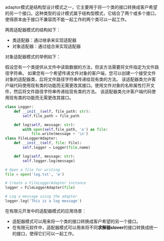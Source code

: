 adaptor模式是结构型设计模式之一，它主要用于将一个类的接口转换成客户希望的另一个接口。这种类型的设计模式属于结构型模式，它结合了两个或多个接口，使得原本由于接口不兼容而不能一起工作的两个类可以一起工作。

两周适配器模式的结构如下：
- 类适配器：通过继承来实现适配器
- 对象适配器：通过组合来实现适配器

对象适配器模式的举例如下：　

假设您有一个类提供从文件中读取数据的方法，但该方法需要将文件指定为文件路径字符串。 如果您有一个希望传递文件对象的客户端，您可以创建一个接受文件对象的适配器类，后将文件路径字符串传递给现有类的方法。 该适配器类允许客户端代码使用现有类的功能而无需更改其接口。使用文件对象的名称属性打开文件，然后将文件路径字符串传递给现有类的方法。 该适配器类允许客户端代码使用现有类的功能而无需更改其接口。
```python
class Logger:
    def __init__(self, file_path: str):
        self.file_path = file_path

    def log(self, message: str):
        with open(self.file_path, 'a') as file:
            file.write(message + '\n')
class FileLoggerAdapter:
    def __init__(self, file: File):
        self.logger = Logger(file.name)

    def log(self, message: str):
        self.logger.log(message)

# Open a file for writing
file = open('log.txt', 'w')

# Create a FileLoggerAdapter instance
logger = FileLoggerAdapter(file)

# Log a message using the adapter
logger.log('This is a log message')
```

在有限元开发中的适配器模式的应用场景：
- 适配器模式可以用来将一个类的接口转换成客户希望的另一个接口。
- 在有限元软件中，适配器模式可以用来将不同**求解器slover**的接口转换成统一的接口，使得它们可以一起工作。